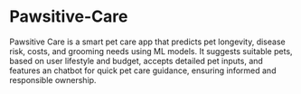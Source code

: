 # Pawsitive-Care
Pawsitive Care is a smart pet care app that predicts pet longevity, disease risk, costs, and grooming needs using ML models. It suggests suitable pets, based on user lifestyle and budget, accepts detailed pet inputs, and features an chatbot for quick pet care guidance, ensuring informed and responsible ownership.
